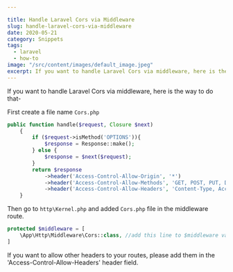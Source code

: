 ```yaml
---

title: Handle Laravel Cors via Middleware
slug: handle-laravel-cors-via-middleware
date: 2020-05-21
category: Snippets
tags:
  - laravel
  - how-to
image: "/src/content/images/default_image.jpeg"
excerpt: If you want to handle Laravel Cors via middleware, here is the way to do that-
---
```


If you want to handle Laravel Cors via middleware, here is the way to do that-

First create a file name `Cors.php`

```php
public function handle($request, Closure $next)
    {
        if ($request->isMethod('OPTIONS')){
            $response = Response::make();
        } else {
            $response = $next($request);
        }
        return $response
            ->header('Access-Control-Allow-Origin', '*')
            ->header('Access-Control-Allow-Methods', 'GET, POST, PUT, DELETE, OPTIONS')
            ->header('Access-Control-Allow-Headers', 'Content-Type, Accept, Authorization, X-Requested-With, Application');
    }
```

Then go to `http\Kernel.php` and added `Cors.php` file in the middleware route.

```php
protected $middleware = [
	\App\Http\Middleware\Cors::class, //add this line to $middleware variable
]
```

If you want to allow other headers to your routes, please add them in the 'Access-Control-Allow-Headers' header field.